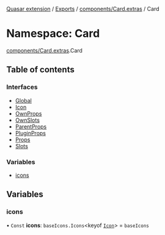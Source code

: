 [Quasar extension](../index.md) / [Exports](../modules.md) / [components/Card.extras](components_Card_extras.md) / Card

# Namespace: Card

[components/Card.extras](components_Card_extras.md).Card

## Table of contents

### Interfaces

- [Global](../interfaces/components_Card_extras.Card.Global.md)
- [Icon](../interfaces/components_Card_extras.Card.Icon.md)
- [OwnProps](../interfaces/components_Card_extras.Card.OwnProps.md)
- [OwnSlots](../interfaces/components_Card_extras.Card.OwnSlots.md)
- [ParentProps](../interfaces/components_Card_extras.Card.ParentProps.md)
- [PluginProps](../interfaces/components_Card_extras.Card.PluginProps.md)
- [Props](../interfaces/components_Card_extras.Card.Props.md)
- [Slots](../interfaces/components_Card_extras.Card.Slots.md)

### Variables

- [icons](components_Card_extras.Card.md#icons)

## Variables

### icons

• `Const` **icons**: `baseIcons.Icons`<keyof [`Icon`](../interfaces/components_Card_extras.Card.Icon.md)\> = `baseIcons`

